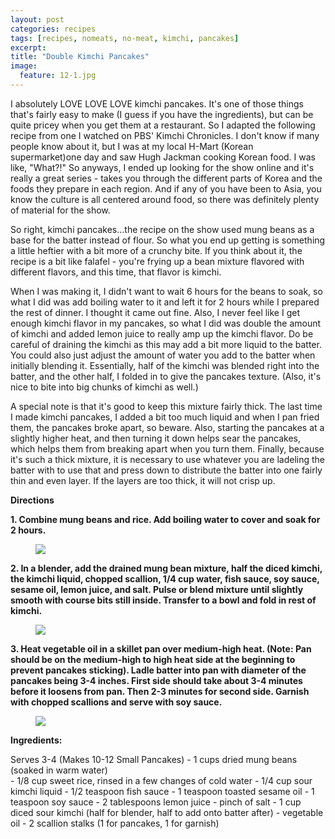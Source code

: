 ```yaml
---
layout: post
categories: recipes
tags: [recipes, nomeats, no-meat, kimchi, pancakes]
excerpt: 
title: "Double Kimchi Pancakes"
image:
  feature: 12-1.jpg
---
```


I absolutely LOVE LOVE LOVE kimchi pancakes.  It's one of those things that's fairly easy to make (I guess if you have the ingredients), but can be quite pricey when you get them at a restaurant.  So I adapted the following recipe from one I watched on PBS' Kimchi Chronicles. I don't know if many people know about it, but I was at my local H-Mart (Korean supermarket)one day and saw Hugh Jackman cooking Korean food.  I was like, "What?!"  So anyways, I ended up looking for the show online and it's really a great series - takes you through the different parts of Korea and the foods they prepare in each region.  And if any of you have been to Asia, you know the culture is all centered around food, so there was definitely plenty of material for the show.

So right, kimchi pancakes...the recipe on the show used mung beans as a base for the batter instead of flour.  So what you end up getting is something a little heftier with a bit more of a crunchy bite.  If you think about it, the recipe is a bit like falafel - you're frying up a bean mixture flavored with different flavors, and this time, that flavor is kimchi.

When I was making it, I didn't want to wait 6 hours for the beans to soak, so what I did was add boiling water to it and left it for 2 hours while I prepared the rest of dinner.  I thought it came out fine.  Also, I never feel like I get enough kimchi flavor in my pancakes, so what I did was double the amount of kimchi and added lemon juice to really amp up the kimchi flavor.  Do be careful of draining the kimchi as this may add a bit more liquid to the batter.  You could also just adjust the amount of water you add to the batter when initially blending it.     Essentially, half of the kimchi was blended right into the batter, and the other half, I folded in to give the pancakes texture.  (Also, it's nice to bite into big chunks of kimchi as well.)

A special note is that it's good to keep this mixture fairly thick.  The last time I made kimchi pancakes, I added a bit too much liquid and when I pan fried them, the pancakes broke apart, so beware.  Also, starting the pancakes at a slightly higher heat, and then turning it down helps sear the pancakes, which helps them from breaking apart when you turn them.  Finally, because it's such a thick mixture, it is necessary to use whatever you are ladeling the batter with to use that and press down to distribute the batter into one fairly thin and even layer.  If the layers are too thick, it will not crisp up.

__Directions__

__1. Combine mung beans and rice.  Add boiling water to cover and soak for 2 hours.__   

<figure> <img src='/images/12-2.jpg'> </figure>

__2. In a blender, add the drained mung bean mixture, half the diced kimchi, the kimchi liquid, chopped scallion, 1/4 cup water, fish sauce, soy sauce, sesame oil, lemon juice, and salt.  Pulse or blend mixture until slightly smooth with course bits still inside.  Transfer to a bowl and fold in rest of kimchi.__

<figure> <img src='/images/12-3.jpg'> </figure>


__3. Heat vegetable oil in a skillet pan over medium-high heat.  (Note: Pan should be on the medium-high to high heat side at the beginning to prevent pancakes sticking).  Ladle batter into pan with diameter of the pancakes being 3-4 inches.  First side should take about 3-4 minutes before it loosens from pan.  Then 2-3 minutes for second side.  Garnish with chopped scallions and serve with soy sauce.__

<figure> <img src='/images/12-4.jpg'> </figure>


<section class='recipe'>
<p><strong>Ingredients:</strong></p>

<p>Serves 3-4 (Makes 10-12 Small Pancakes)
- 1 cups dried mung beans (soaked in warm water)       <br/>- 1/8 cup sweet rice, rinsed in a few changes of cold water
- 1/4 cup sour kimchi liquid
- 1/2 teaspoon fish sauce
- 1 teaspoon toasted sesame oil
- 1 teaspoon soy sauce
- 2 tablespoons lemon juice
- pinch of salt
- 1 cup diced sour kimchi (half for blender, half to add onto batter after)
- vegetable oil
- 2 scallion stalks (1 for pancakes, 1 for garnish)</p></section>